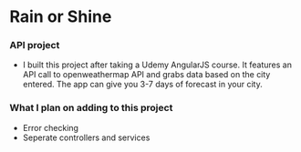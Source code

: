 # Rain or Shine

### API project
- I built this project after taking a Udemy AngularJS course. It features an API call to openweathermap API and grabs data based on the city entered. The app can give you 3-7 days of forecast in your city.

### What I plan on adding to this project
- Error checking 
- Seperate controllers and services 

